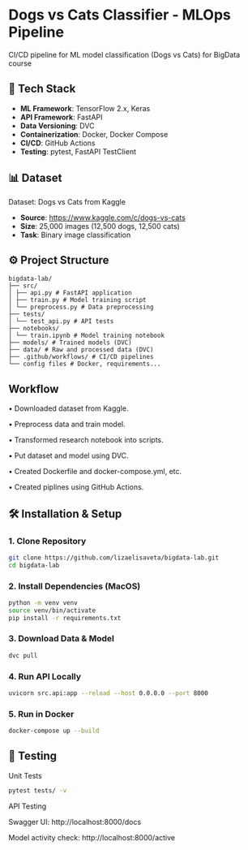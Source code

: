 # Dogs vs Cats Classifier - MLOps Pipeline

CI/CD pipeline for ML model classification (Dogs vs Cats) for BigData course

## 🚀 Tech Stack

- **ML Framework**: TensorFlow 2.x, Keras
- **API Framework**: FastAPI
- **Data Versioning**: DVC
- **Containerization**: Docker, Docker Compose
- **CI/CD**: GitHub Actions
- **Testing**: pytest, FastAPI TestClient

## 📊 Dataset

Dataset: Dogs vs Cats from Kaggle
- **Source**: https://www.kaggle.com/c/dogs-vs-cats
- **Size**: 25,000 images (12,500 dogs, 12,500 cats)
- **Task**: Binary image classification

## ⚙️ Project Structure
```
bigdata-lab/
├── src/
│ ├── api.py # FastAPI application
│ ├── train.py # Model training script
│ └── preprocess.py # Data preprocessing
├── tests/
│ └── test_api.py # API tests
├── notebooks/
│ └── train.ipynb # Model training notebook
├── models/ # Trained models (DVC)
├── data/ # Raw and processed data (DVC)
├── .github/workflows/ # CI/CD pipelines
└── config files # Docker, requirements...
```

## Workflow
• Downloaded dataset from Kaggle.

• Preprocess data and train model.

• Transformed research notebook into scripts.

• Put dataset and model using DVC.

• Created Dockerfile and docker-compose.yml, etc.

• Created piplines using GitHub Actions.

## 🛠️ Installation & Setup

### 1. Clone Repository
```bash
git clone https://github.com/lizaelisaveta/bigdata-lab.git
cd bigdata-lab
```

### 2. Install Dependencies (MacOS)
```bash
python -m venv venv
source venv/bin/activate
pip install -r requirements.txt
```

### 3.  Download Data & Model
```bash
dvc pull
```

### 4. Run API Locally
```bash
uvicorn src.api:app --reload --host 0.0.0.0 --port 8000
```

### 5. Run in Docker
```bash
docker-compose up --build
```


## 🧪 Testing

Unit Tests
```bash
pytest tests/ -v
```

API Testing

Swagger UI: http://localhost:8000/docs

Model activity check: http://localhost:8000/active